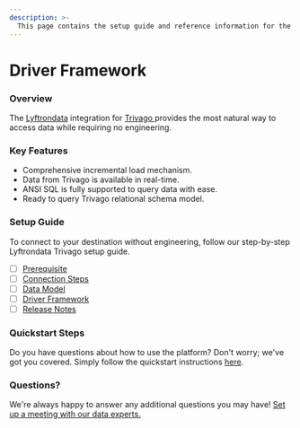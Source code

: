 ```yaml
---
description: >-
  This page contains the setup guide and reference information for the Trivago source connector.
---
```


# Driver Framework

### Overview

The [Lyftrondata](https://www.lyftrondata.com/) integration for [Trivago](https://www.lyftrondata.com/integration/trivago/)[ ](https://www.lyftrondata.com/integration/trivago/)provides the most natural way to access data while requiring no engineering.

### Key Features

* Comprehensive incremental load mechanism.
* Data from Trivago is available in real-time.&#x20;
* ANSI SQL is fully supported to query data with ease.
* Ready to query Trivago relational schema model.

### Setup Guide

To connect to your destination without engineering, follow our step-by-step Lyftrondata Trivago setup guide.

* [ ] [Prerequisite](../../marketing-analytics/trivago/prerequisite.md)
* [ ] [Connection Steps](../../marketing-analytics/trivago/connection-steps.md)
* [ ] [Data Model](../../marketing-analytics/trivago/data-model/)
* [ ] [Driver Framework](../../marketing-analytics/trivago/driver-framework/)
* [ ] [Release Notes](../../marketing-analytics/trivago/release-notes.md)

### Quickstart Steps

Do you have questions about how to use the platform? Don't worry; we've got you covered. Simply follow the quickstart instructions [here](../../../quickstart-steps.md).

### Questions? <a href="#questions" id="questions"></a>

We're always happy to answer any additional questions you may have! [Set up a meeting with our data experts.](https://www.lyftrondata.com/book-a-meeting/)


